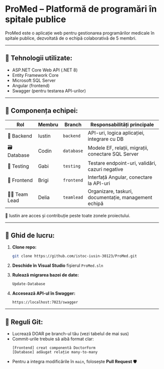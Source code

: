 # ProMed – Platformă de programări în spitale publice

ProMed este o aplicație web pentru gestionarea programărilor medicale în spitale publice, dezvoltată de o echipă colaborativă de 5 membri.

---

## 🔧 Tehnologii utilizate:
- ASP.NET Core Web API (.NET 8)
- Entity Framework Core
- Microsoft SQL Server
- Angular (frontend)
- Swagger (pentru testarea API-urilor)

---

## 👥 Componența echipei:

| Rol        | Membru        | Branch         | Responsabilități principale                        |
|------------|---------------|----------------|----------------------------------------------------|
| 🔧 Backend | Iustin         | `backend`      | API-uri, logica aplicației, integrare cu DB        |
| 🗃️ Database | Codin          | `database`     | Modele EF, relații, migrații, conectare SQL Server |
| 🧪 Testing | Gabi           | `testing`      | Testare endpoint-uri, validări, cazuri negative    |
| 🎨 Frontend | Brigi          | `frontend`     | Interfață Angular, conectare la API-uri            |
| 👨‍💼 Team Lead | Delia        | `teamlead`     | Organizare, taskuri, documentație, management echipă |

🔁 Iustin are acces și contribuție peste toate zonele proiectului.

---

## 🔄 Ghid de lucru:

1. **Clone repo:**
   ```bash
   git clone https://github.com/istoc-iusin-30123/ProMed.git
   ```

2. **Deschide în Visual Studio** fișierul `ProMed.sln`

3. **Rulează migrarea bazei de date:**
   ```bash
   Update-Database
   ```

4. **Accesează API-ul în Swagger:**
   ```
   https://localhost:7023/swagger
   ```

---

## 🧩 Reguli Git:

- Lucrează DOAR pe branch-ul tău (vezi tabelul de mai sus)
- Commit-urile trebuie să aibă format clar:
  ```
  [Frontend] creat componentă DoctorForm
  [Database] adăugat relație many-to-many
  ```
- Pentru a integra modificările în `main`, folosește **Pull Request** 🛡️